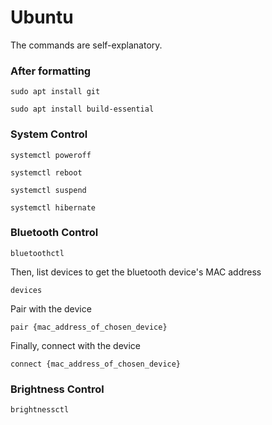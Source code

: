 # Ubuntu

The commands are self-explanatory.

### After formatting
```shell
sudo apt install git
```
```shell
sudo apt install build-essential
```


### System Control
```shell
systemctl poweroff
```
```shell
systemctl reboot
```
```shell
systemctl suspend
```
```shell
systemctl hibernate
```

### Bluetooth Control
```shell
bluetoothctl
```
Then, list devices to get the bluetooth device's MAC address
```shell
devices
```
Pair with the device
```shell
pair {mac_address_of_chosen_device}
```
Finally, connect with the device
```shell
connect {mac_address_of_chosen_device}
```

### Brightness Control
```shell
brightnessctl
```
